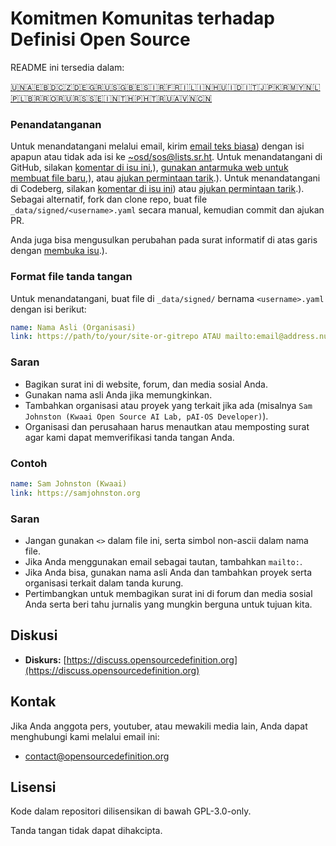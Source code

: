 # Komitmen Komunitas terhadap Definisi Open Source

README ini tersedia dalam:
<!-- TRANSLATIONS_START -->
[🇺🇳](README.md)[🇦🇪](README_ar-AE.md)[🇧🇩](README_bn-BD.md)[🇨🇿](README_cs-CZ.md)[🇩🇪](README_de-DE.md)[🇬🇷](README_el-GR.md)[🇺🇸](README_en-US.md)[🇬🇧](README_en-GB.md)[🇪🇸](README_es-ES.md)[🇮🇷](README_fa-IR.md)[🇫🇷](README_fr-FR.md)[🇮🇱](README_he-IL.md)[🇮🇳](README_hi-IN.md)[🇭🇺](README_hu-HU.md)[🇮🇩](README_id-ID.md)[🇮🇹](README_it-IT.md)[🇯🇵](README_ja-JP.md)[🇰🇷](README_ko-KR.md)[🇲🇾](README_ms-MY.md)[🇳🇱](README_nl-NL.md)[🇵🇱](README_pl-PL.md)[🇧🇷](README_pt-BR.md)[🇷🇴](README_ro-RO.md)[🇷🇺](README_ru-RU.md)[🇷🇸](README_sr-RS.md)[🇸🇪](README_sv-SE.md)[🇮🇳](README_ta-IN.md)[🇹🇭](README_th-TH.md)[🇵🇭](README_tl-PH.md)[🇹🇷](README_tr-TR.md)[🇺🇦](README_uk-UA.md)[🇻🇳](README_vi-VN.md)[🇨🇳](README_zh-CN.md)
<!-- TRANSLATIONS_END -->

### Penandatanganan

Untuk menandatangani melalui email, kirim [email teks biasa](https://useplaintext.email/)) dengan isi apapun atau tidak ada isi ke [~osd/sos@lists.sr.ht](mailto:~osd/sos@lists.sr.ht).
Untuk menandatangani di GitHub, silakan [komentar di isu ini](https://github.com/OpenSourceDefinition/sos/issues/1),), [gunakan antarmuka web untuk membuat file baru](https://github.com/OpenSourceDefinition/sos/new/main/_data/signed),), atau [ajukan permintaan tarik](https://github.com/OpenSourceDefinition/sos/pulls).).
Untuk menandatangani di Codeberg, silakan [komentar di isu ini](https://codeberg.org/osd/sos/issues/1)) atau [ajukan permintaan tarik](https://codeberg.org/osd/sos/pulls).).
Sebagai alternatif, fork dan clone repo, buat file `_data/signed/<username>.yaml` secara manual, kemudian commit dan ajukan PR.

Anda juga bisa mengusulkan perubahan pada surat informatif di atas garis dengan [membuka isu](https://codeberg.org/osd/sos/issues).).

### Format file tanda tangan

Untuk menandatangani, buat file di `_data/signed/` bernama `<username>.yaml` dengan isi berikut:

```yaml
name: Nama Asli (Organisasi)
link: https://path/to/your/site-or-gitrepo ATAU mailto:email@address.nul
```

### Saran
- Bagikan surat ini di website, forum, dan media sosial Anda.
- Gunakan nama asli Anda jika memungkinkan.
- Tambahkan organisasi atau proyek yang terkait jika ada (misalnya `Sam Johnston (Kwaai Open Source AI Lab, pAI-OS Developer)`).
- Organisasi dan perusahaan harus menautkan atau memposting surat agar kami dapat memverifikasi tanda tangan Anda.

### Contoh

```yaml
name: Sam Johnston (Kwaai)
link: https://samjohnston.org
```

### Saran

- Jangan gunakan `<>` dalam file ini, serta simbol non-ascii dalam nama file.
- Jika Anda menggunakan email sebagai tautan, tambahkan `mailto:`.
- Jika Anda bisa, gunakan nama asli Anda dan tambahkan proyek serta organisasi terkait dalam tanda kurung.
- Pertimbangkan untuk membagikan surat ini di forum dan media sosial Anda serta beri tahu jurnalis yang mungkin berguna untuk tujuan kita.

## Diskusi

- **Diskurs:** [https://discuss.opensourcedefinition.org](https://discuss.opensourcedefinition.org)

## Kontak
Jika Anda anggota pers, youtuber, atau mewakili media lain, Anda dapat menghubungi kami melalui email ini:
- [contact@opensourcedefinition.org](mailto:contact@opensourcedefinition.org)

## Lisensi
Kode dalam repositori dilisensikan di bawah GPL-3.0-only.

Tanda tangan tidak dapat dihakcipta.